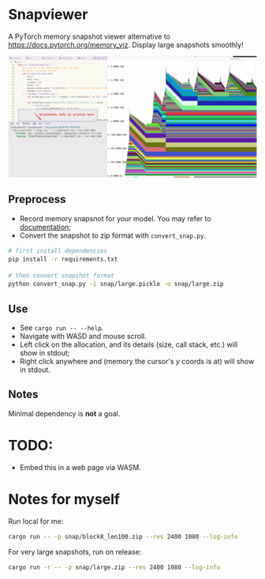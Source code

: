 # Snapviewer

A PyTorch memory snapshot viewer alternative to https://docs.pytorch.org/memory_viz. Display large snapshots smoothly! 

![alt text](snapviewer.gif)

## Preprocess
- Record memory snapsnot for your model. You may refer to [documentation](https://docs.pytorch.org/docs/stable/torch_cuda_memory.html);
- Convert the snapshot to zip format with `convert_snap.py`.
```sh
# first install dependencies
pip install -r requirements.txt

# then convert snapshot format
python convert_snap.py -i snap/large.pickle -o snap/large.zip
```

## Use
- See `cargo run -- --help`.
- Navigate with WASD and mouse scroll.
- Left click on the allocation, and its details (size, call stack, etc.) will show in stdout;
- Right click anywhere and (memory the cursor's $y$ coords is at) will show in stdout.


## Notes
Minimal dependency is **not** a goal.

# TODO:
- Embed this in a web page via WASM.

# Notes for myself
Run local for me: 
```sh
cargo run -- -p snap/block8_len100.zip --res 2400 1080 --log-info
```
For very large snapshots, run on release:
```sh
cargo run -r -- -p snap/large.zip --res 2400 1080 --log-info
```